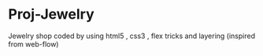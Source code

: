 # Proj-Jewelry
Jewelry shop coded by using html5 , css3 , flex tricks and layering (inspired from web-flow)
